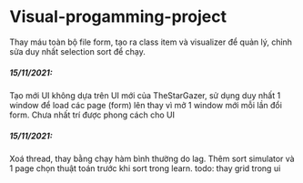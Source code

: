 # Visual-progamming-project

Thay máu toàn bộ file form, tạo ra class item và visualizer để quản lý, chỉnh sửa duy nhất selection sort để chạy.
##### 15/11/2021: 
 Tạo mới UI không dựa trên UI mới của TheStarGazer, sử dụng duy nhất 1 window để load các page (form) lên thay vì mở 1 window mới mỗi lần đổi form.
            Chưa nhất trí được phong cách cho UI
##### 15/11/2021: 
  Xoá thread, thay bằng chạy hàm bình thường do lag. Thêm sort simulator và 1 page chọn thuật toán trước khi sort trong learn.
            todo: thay grid trong ui
